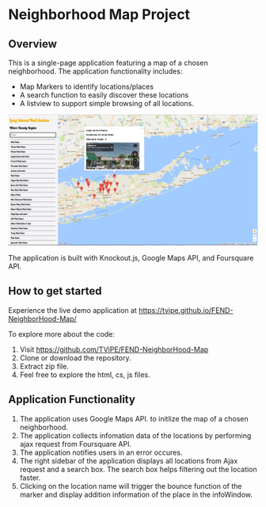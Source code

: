 # Neighborhood Map Project

## Overview
This is a single-page application featuring a map of a chosen neighborhood.
The application functionality includes:
- Map Markers to identify locations/places
- A search function to easily discover these locations
- A listview to support simple browsing of all locations.

![Alt text](https://github.com/TViPE/FEND-NeighborHood-Map/blob/master/img/screenshot_01.png)

The application is built with Knockout.js, Google Maps API, and Foursquare API.

## How to get started
Experience the live demo application at https://tvipe.github.io/FEND-NeighborHood-Map/

To explore more about the code:
1. Visit https://github.com/TViPE/FEND-NeighborHood-Map
2. Clone or download the repository.
3. Extract zip file.
4. Feel free to explore the html, cs, js files.


## Application Functionality

1. The application uses Google Maps API. to initlize the map of a chosen neighborhood.
2. The application collects infomation data of the locations by performing ajax request from Foursquare API.
3. The application notifies users in an error occures.
4. The right sidebar of the application displays all locations from Ajax request and a search box. The search box helps filtering out the location faster.
5. Clicking on the location name will trigger the bounce function of the marker and display addition information of the place in the infoWindow.

